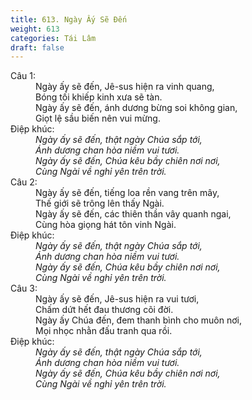 ```yaml
---
title: 613. Ngày Ấy Sẽ Đến
weight: 613
categories: Tái Lâm
draft: false
---
```

<dl><dt>Câu 1:</dt><dd data-verse="1">Ngày ấy sẽ đến, Jê-sus hiện ra vinh quang, <br/>Bóng tối khiếp kinh xưa sẽ tàn. <br/>Ngày ấy sẽ đến, ánh dương bừng soi không gian, <br/>Giọt lệ sầu biến nên vui mừng. </dd><dt>Điệp khúc:</dt><dd data-chorus="1"><em>Ngày ấy sẽ đến, thật ngày Chúa sắp tới, <br/>Ánh dương chan hòa niềm vui tươi. <br/>Ngày ấy sẽ đến, Chúa kêu bầy chiên nơi nơi, <br/>Cùng Ngài về nghỉ yên trên trời. </em></dd><dt>Câu 2:</dt><dd data-verse="2">Ngày ấy sẽ đến, tiếng loa rền vang trên mây, <br/>Thế giới sẽ trông lên thấy Ngài. <br/>Ngày ấy sẽ đến, các thiên thần vây quanh ngai, <br/>Cùng hòa giọng hát tôn vinh Ngài. </dd><dt>Điệp khúc:</dt><dd data-chorus="1"><em>Ngày ấy sẽ đến, thật ngày Chúa sắp tới, <br/>Ánh dương chan hòa niềm vui tươi. <br/>Ngày ấy sẽ đến, Chúa kêu bầy chiên nơi nơi, <br/>Cùng Ngài về nghỉ yên trên trời. </em></dd><dt>Câu 3:</dt><dd data-verse="3">Ngày ấy sẽ đến, Jê-sus hiện ra vui tươi, <br/>Chấm dứt hết đau thương cõi đời. <br/>Ngày ấy Chúa đến, đem thanh bình cho muôn nơi, <br/>Mọi nhọc nhằn đấu tranh qua rồi. </dd><dt>Điệp khúc:</dt><dd data-chorus="1"><em>Ngày ấy sẽ đến, thật ngày Chúa sắp tới, <br/>Ánh dương chan hòa niềm vui tươi. <br/>Ngày ấy sẽ đến, Chúa kêu bầy chiên nơi nơi, <br/>Cùng Ngài về nghỉ yên trên trời. </em></dd></dl>